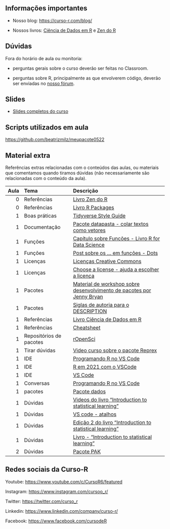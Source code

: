 
<!-- README.md is generated from README.Rmd. Please edit that file -->

## Informações importantes

  - Nosso blog: <https://curso-r.com/blog/>

  - Nossos livros: [Ciência de Dados em R](https://livro.curso-r.com/) e
    [Zen do R](https://curso-r.github.io/zen-do-r/)

## Dúvidas

Fora do horário de aula ou monitoria:

  - perguntas gerais sobre o curso deverão ser feitas no Classroom.

  - perguntas sobre R, principalmente as que envolverem código, deverão
    ser enviadas no [nosso fórum](https://discourse.curso-r.com/).

## Slides

  - [Slides completos do
    curso](https://curso-r.github.io/main-pacotes/slides/index.html)

## Scripts utilizados em aula

<https://github.com/beatrizmilz/meupacote0522>

## Material extra

Referências extras relacionadas com o conteúdos das aulas, ou materiais
que comentamos quando tiramos dúvidas (não necessariamente são
relacionadas com o conteúdo da aula).

| Aula | Tema                    | Descrição                                                                                                                          |
| ---: | :---------------------- | :--------------------------------------------------------------------------------------------------------------------------------- |
|    0 | Referências             | [Livro Zen do R](https://curso-r.github.io/zen-do-r/)                                                                              |
|    0 | Referências             | [Livro R Packages](https://r-pkgs.org/)                                                                                            |
|    1 | Boas práticas           | [Tidyverse Style Guide](https://principles.tidyverse.org/)                                                                         |
|    1 | Documentação            | [Pacote datapasta - colar textos como vetores](https://milesmcbain.github.io/datapasta/)                                           |
|    1 | Funções                 | [Capítulo sobre Funcões - Livro R for Data Science](https://r4ds.had.co.nz/functions.html)                                         |
|    1 | Funções                 | [Post sobre os … em funções - Dots](https://blog.curso-r.com/posts/2021-12-03-tutorial-dots/)                                      |
|    1 | Licenças                | [Licenças Creative Commons](https://br.creativecommons.net/licencas/)                                                              |
|    1 | Licenças                | [Choose a license - ajuda a escolher a licença](https://choosealicense.com/)                                                       |
|    1 | Pacotes                 | [Material de workshop sobre desenvolvimento de pacotes por Jenny Bryan](https://github.com/jennybc/pkg-dev-tutorial)               |
|    1 | Pacotes                 | [Siglas de autoria para o DESCRIPTION](https://r-pkgs.org/description.html#author)                                                 |
|    1 | Referências             | [Livro Ciência de Dados em R](https://livro.curso-r.com/)                                                                          |
|    1 | Referências             | [Cheatsheet](https://github.com/rstudio/cheatsheets/raw/master/package-development.pdf)                                            |
|    1 | Repositórios de pacotes | [rOpenSci](https://ropensci.org/packages/all/)                                                                                     |
|    1 | Tirar dúvidas           | [Video curso sobre o pacote Reprex](https://www.youtube.com/watch?v=IxlGYVnaGXk)                                                   |
|    1 | IDE                     | [Programando R no VS Code](https://blog.curso-r.com/posts/2021-11-06-r-no-vscode/)                                                 |
|    1 | IDE                     | [R em 2021 com o VSCode](https://datamares.netlify.app/post/r-vscode/)                                                             |
|    1 | IDE                     | [VS Code](https://code.visualstudio.com/)                                                                                          |
|    1 | Conversas               | [Programando R no VS Code](https://blog.curso-r.com/posts/2021-11-06-r-no-vscode/)                                                 |
|    1 | pacotes                 | [Pacote dados](https://cienciadedatos.github.io/dados/)                                                                            |
|    1 | Dúvidas                 | [Videos do livro “Introduction to statistical learning”](https://www.youtube.com/playlist?list=PLOg0ngHtcqbPTlZzRHA2ocQZqB1D_qZ5V) |
|    1 | Dúvidas                 | [VS code - atalhos](https://github.com/REditorSupport/vscode-R/wiki/Keyboard-shortcuts)                                            |
|    1 | Dúvidas                 | [Edição 2 do livro “Introduction to statistical learning”](https://hastie.su.domains/ISLR2/ISLRv2_website.pdf)                     |
|    1 | Dúvidas                 | [Livro - “Introduction to statistical learning”](https://www.statlearning.com/)                                                    |
|    2 | Dúvidas                 | [Pacote PAK](https://pak.r-lib.org/)                                                                                               |

## Redes sociais da Curso-R

Youtube: <https://www.youtube.com/c/CursoR6/featured>

Instagram: <https://www.instagram.com/cursoo_r/>

Twitter: <https://twitter.com/curso_r>

Linkedin: <https://www.linkedin.com/company/curso-r/>

Facebook: <https://www.facebook.com/cursodeR>
